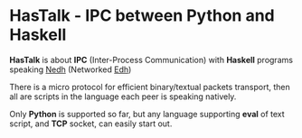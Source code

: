 # HasTalk - IPC between Python and Haskell

**HasTalk** is about **IPC** (Inter-Process Communication) with
**Haskell** programs speaking [Nedh](https://github.com/e-wrks/nedh)
(Networked [Edh](https://github.com/e-wrks/edh))

There is a micro protocol for efficient binary/textual packets transport,
then all are scripts in the language each peer is speaking natively.

Only **Python** is supported so far, but any language supporting **eval**
of text script, and **TCP** socket, can easily start out.
